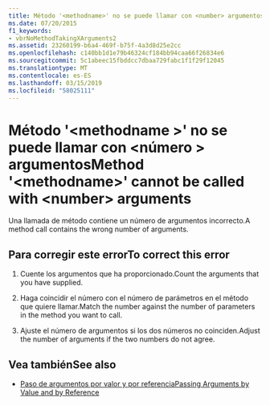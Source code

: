 ```yaml
---
title: Método '<methodname>' no se puede llamar con <number> argumentos
ms.date: 07/20/2015
f1_keywords:
- vbrNoMethodTakingXArguments2
ms.assetid: 23260199-b6a4-469f-b75f-4a3d8d25e2cc
ms.openlocfilehash: c140bb1d1e79b46324cf184bb94caa66f26834e6
ms.sourcegitcommit: 5c1abeec15fbddcc7dbaa729fabc1f1f29f12045
ms.translationtype: MT
ms.contentlocale: es-ES
ms.lasthandoff: 03/15/2019
ms.locfileid: "58025111"
---
```

# <a name="method-methodname-cannot-be-called-with-number-arguments"></a><span data-ttu-id="37431-102">Método '\<methodname >' no se puede llamar con \<número > argumentos</span><span class="sxs-lookup"><span data-stu-id="37431-102">Method '\<methodname>' cannot be called with \<number> arguments</span></span>
<span data-ttu-id="37431-103">Una llamada de método contiene un número de argumentos incorrecto.</span><span class="sxs-lookup"><span data-stu-id="37431-103">A method call contains the wrong number of arguments.</span></span>  
  
## <a name="to-correct-this-error"></a><span data-ttu-id="37431-104">Para corregir este error</span><span class="sxs-lookup"><span data-stu-id="37431-104">To correct this error</span></span>  
  
1.  <span data-ttu-id="37431-105">Cuente los argumentos que ha proporcionado.</span><span class="sxs-lookup"><span data-stu-id="37431-105">Count the arguments that you have supplied.</span></span>  
  
2.  <span data-ttu-id="37431-106">Haga coincidir el número con el número de parámetros en el método que quiere llamar.</span><span class="sxs-lookup"><span data-stu-id="37431-106">Match the number against the number of parameters in the method you want to call.</span></span>  
  
3.  <span data-ttu-id="37431-107">Ajuste el número de argumentos si los dos números no coinciden.</span><span class="sxs-lookup"><span data-stu-id="37431-107">Adjust the number of arguments if the two numbers do not agree.</span></span>  
  
## <a name="see-also"></a><span data-ttu-id="37431-108">Vea también</span><span class="sxs-lookup"><span data-stu-id="37431-108">See also</span></span>

- [<span data-ttu-id="37431-109">Paso de argumentos por valor y por referencia</span><span class="sxs-lookup"><span data-stu-id="37431-109">Passing Arguments by Value and by Reference</span></span>](../../visual-basic/programming-guide/language-features/procedures/passing-arguments-by-value-and-by-reference.md)
